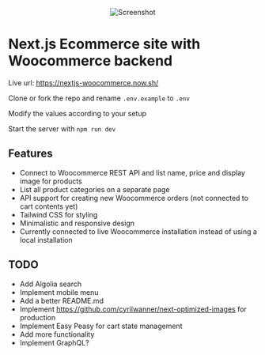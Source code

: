 <p align="center">
<img src="https://github.com/w3bdesign/nextjs-woocommerce/blob/master/screenshot.jpg?" alt="Screenshot"/>
</p>

# Next.js Ecommerce site with Woocommerce backend

Live url: <a href="https://nextjs-woocommerce.now.sh/">https://nextjs-woocommerce.now.sh/</a>

Clone or fork the repo and rename ```.env.example``` to ```.env```

Modify the values according to your setup

Start the server with ```npm run dev ```

## Features

- Connect to Woocommerce REST API and list name, price and display image for products
- List all product categories on a separate page
- API support for creating new Woocommerce orders (not connected to cart contents yet)
- Tailwind CSS for styling
- Minimalistic and responsive design
- Currently connected to live Woocommerce installation instead of using a local installation

## TODO

- Add Algolia search
- Implement mobile menu
- Add a better README.md
- Implement https://github.com/cyrilwanner/next-optimized-images for production
- Implement Easy Peasy for cart state management
- Add more functionality
- Implement GraphQL?




